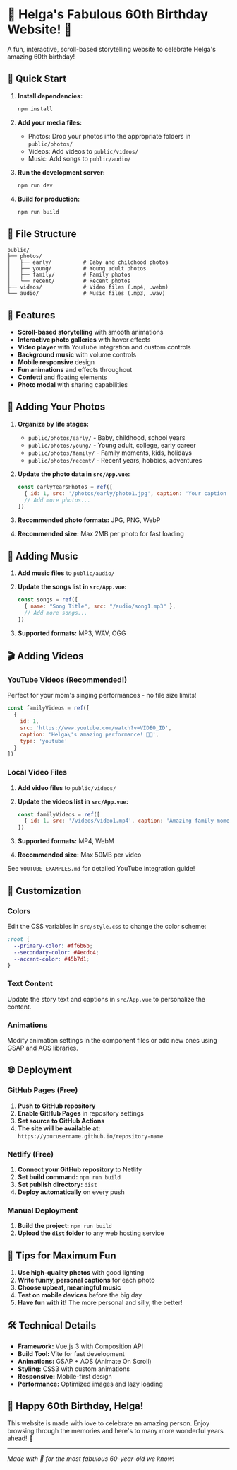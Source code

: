 # 🎉 Helga's Fabulous 60th Birthday Website! 🎂

A fun, interactive, scroll-based storytelling website to celebrate Helga's amazing 60th birthday!

## 🚀 Quick Start

1. **Install dependencies:**
   ```bash
   npm install
   ```

2. **Add your media files:**
   - Photos: Drop your photos into the appropriate folders in `public/photos/`
   - Videos: Add videos to `public/videos/`
   - Music: Add songs to `public/audio/`

3. **Run the development server:**
   ```bash
   npm run dev
   ```

4. **Build for production:**
   ```bash
   npm run build
   ```

## 📁 File Structure

```
public/
├── photos/
│   ├── early/          # Baby and childhood photos
│   ├── young/          # Young adult photos
│   ├── family/         # Family photos
│   └── recent/         # Recent photos
├── videos/             # Video files (.mp4, .webm)
└── audio/              # Music files (.mp3, .wav)
```

## 🎨 Features

- **Scroll-based storytelling** with smooth animations
- **Interactive photo galleries** with hover effects
- **Video player** with YouTube integration and custom controls
- **Background music** with volume controls
- **Mobile responsive** design
- **Fun animations** and effects throughout
- **Confetti** and floating elements
- **Photo modal** with sharing capabilities

## 📸 Adding Your Photos

1. **Organize by life stages:**
   - `public/photos/early/` - Baby, childhood, school years
   - `public/photos/young/` - Young adult, college, early career
   - `public/photos/family/` - Family moments, kids, holidays
   - `public/photos/recent/` - Recent years, hobbies, adventures

2. **Update the photo data in `src/App.vue`:**
   ```javascript
   const earlyYearsPhotos = ref([
     { id: 1, src: '/photos/early/photo1.jpg', caption: 'Your caption here!', year: '1963' },
     // Add more photos...
   ])
   ```

3. **Recommended photo formats:** JPG, PNG, WebP
4. **Recommended size:** Max 2MB per photo for fast loading

## 🎵 Adding Music

1. **Add music files** to `public/audio/`
2. **Update the songs list in `src/App.vue`:**
   ```javascript
   const songs = ref([
     { name: "Song Title", src: "/audio/song1.mp3" },
     // Add more songs...
   ])
   ```

3. **Supported formats:** MP3, WAV, OGG

## 🎬 Adding Videos

### YouTube Videos (Recommended!)
Perfect for your mom's singing performances - no file size limits!

```javascript
const familyVideos = ref([
  { 
    id: 1, 
    src: 'https://www.youtube.com/watch?v=VIDEO_ID', 
    caption: 'Helga\'s amazing performance! 🎤✨',
    type: 'youtube'
  }
])
```

### Local Video Files
1. **Add video files** to `public/videos/`
2. **Update the videos list in `src/App.vue`:**
   ```javascript
   const familyVideos = ref([
     { id: 1, src: '/videos/video1.mp4', caption: 'Amazing family moments!', type: 'file' }
   ])
   ```

3. **Supported formats:** MP4, WebM
4. **Recommended size:** Max 50MB per video

See `YOUTUBE_EXAMPLES.md` for detailed YouTube integration guide!

## 🎨 Customization

### Colors
Edit the CSS variables in `src/style.css` to change the color scheme:
```css
:root {
  --primary-color: #ff6b6b;
  --secondary-color: #4ecdc4;
  --accent-color: #45b7d1;
}
```

### Text Content
Update the story text and captions in `src/App.vue` to personalize the content.

### Animations
Modify animation settings in the component files or add new ones using GSAP and AOS libraries.

## 🌐 Deployment

### GitHub Pages (Free)
1. **Push to GitHub repository**
2. **Enable GitHub Pages** in repository settings
3. **Set source to GitHub Actions**
4. **The site will be available at:** `https://yourusername.github.io/repository-name`

### Netlify (Free)
1. **Connect your GitHub repository** to Netlify
2. **Set build command:** `npm run build`
3. **Set publish directory:** `dist`
4. **Deploy automatically** on every push

### Manual Deployment
1. **Build the project:** `npm run build`
2. **Upload the `dist` folder** to any web hosting service

## 🎉 Tips for Maximum Fun

1. **Use high-quality photos** with good lighting
2. **Write funny, personal captions** for each photo
3. **Choose upbeat, meaningful music**
4. **Test on mobile devices** before the big day
5. **Have fun with it!** The more personal and silly, the better!

## 🛠️ Technical Details

- **Framework:** Vue.js 3 with Composition API
- **Build Tool:** Vite for fast development
- **Animations:** GSAP + AOS (Animate On Scroll)
- **Styling:** CSS3 with custom animations
- **Responsive:** Mobile-first design
- **Performance:** Optimized images and lazy loading

## 🎂 Happy 60th Birthday, Helga!

This website is made with love to celebrate an amazing person. Enjoy browsing through the memories and here's to many more wonderful years ahead! 🥳

---

*Made with 💖 for the most fabulous 60-year-old we know!*

